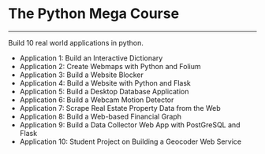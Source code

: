 # The Python Mega Course
---

Build 10 real world applications in python.

* Application 1: Build an Interactive Dictionary
* Application 2: Create Webmaps with Python and Folium
* Application 3: Build a Website Blocker
* Application 4: Build a Website with Python and Flask
* Application 5: Build a Desktop Database Application
* Application 6: Build a Webcam Motion Detector
* Application 7: Scrape Real Estate Property Data from the Web
* Application 8: Build a Web-based Financial Graph
* Application 9: Build a Data Collector Web App with PostGreSQL and Flask
* Application 10: Student Project on Building a Geocoder Web Service